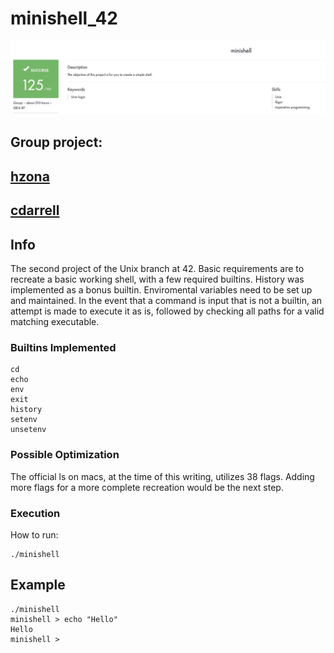 # minishell_42
![score](minishell.png)
## Group project:
## [hzona](https://github.com/maminparen)
## [cdarrell](https://github.com/crowcbr)


## Info

The second project of the Unix branch at 42. Basic requirements are to recreate a basic working shell, with a few required builtins. History was implemented as a bonus builtin. Enviromental variables need to be set up and maintained. In the event that a command is input that is not a builtin, an attempt is made to execute it as is, followed by checking all paths for a valid matching executable.

### Builtins Implemented

```
cd
echo
env
exit
history
setenv
unsetenv
```

### Possible Optimization

The official ls on macs, at the time of this writing, utilizes 38 flags. Adding more flags for a more complete recreation would be the next step.

### Execution

How to run:

```
./minishell
```

## Example

```
./minishell
minishell > echo "Hello"
Hello
minishell >
```
